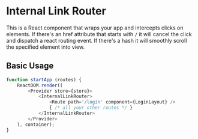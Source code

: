 # Internal Link Router

This is a React component that wraps your app and intercepts clicks on <a> elements. If there's an href attribute that starts with `/` it will cancel the click and dispatch a react routing event. If there's a hash it will smoothly scroll the specified element into view.

## Basic Usage

```javascript
function startApp (routes) {
    ReactDOM.render((
        <Provider store={store}>
            <InternalLinkRouter>
                <Route path='/login' component={LoginLayout} />
                { /* all your other routes */ }
            </InternalLinkRouter>
        </Provider>
    ), container);
}
```
